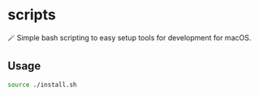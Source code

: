 # scripts

🪄  Simple bash scripting to easy setup tools for development for macOS.

## Usage

```bash
source ./install.sh
```

